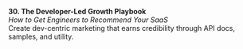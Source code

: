 **30. The Developer-Led Growth Playbook**  
_How to Get Engineers to Recommend Your SaaS_  
Create dev-centric marketing that earns credibility through API docs, samples, and utility.

